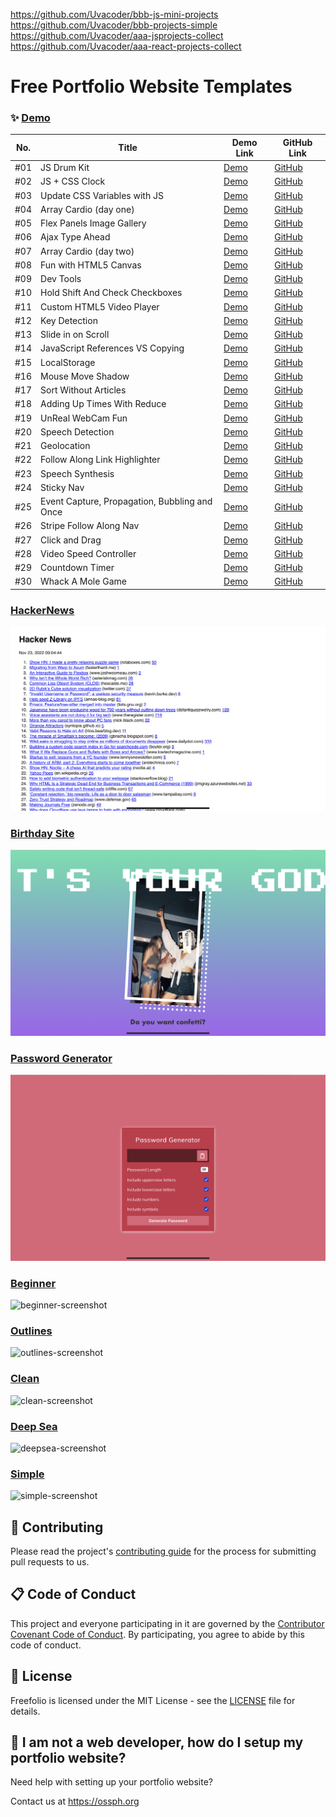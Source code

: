 https://github.com/Uvacoder/bbb-js-mini-projects
https://github.com/Uvacoder/bbb-projects-simple
https://github.com/Uvacoder/aaa-jsprojects-collect
https://github.com/Uvacoder/aaa-react-projects-collect
# Free Portfolio Website Templates

### ✨ [Demo](https://mosaif00.github.io/30-Days-JavaScript-Challenge/)

| No. | Title                                         | Demo Link                                                                                                              | GitHub Link                                                                                                                   |
| --- | --------------------------------------------- | ---------------------------------------------------------------------------------------------------------------------- | ----------------------------------------------------------------------------------------------------------------------------- |
| #01 | JS Drum Kit                                   | [Demo](https://mosaif00.github.io/30-Days-JavaScript-Challenge/01-JS-Drum-Kit/index.html)                              | [GitHub](hthttps://github.com/Uvacoder/aaa-jsprojects-collecttps://github.com/MoSaif00/30-Days-JavaScript-Challenge/tree/main/dist/01-JS-Drum-Kit)                              |
| #02 | JS + CSS Clock                                | [Demo](https://mosaif00.github.io/30-Days-JavaScript-Challenge/02-JS-CSS-Clock/index.html)                             | [GitHub](https://github.com/MoSaif00/30-Days-JavaScript-Challenge/tree/main/dist/02-JS-CSS-Clock)                             |
| #03 | Update CSS Variables with JS                  | [Demo](https://mosaif00.github.io/30-Days-JavaScript-Challenge/03-CSS-Variables/index.html)                            | [GitHub](https://github.com/MoSaif00/30-Days-JavaScript-Challenge/tree/main/dist/03-CSS-Variables)                            |
| #04 | Array Cardio (day one)                        | [Demo](https://mosaif00.github.io/30-Days-JavaScript-Challenge/04-Array-Cardio-01/index.html)                          | [GitHub](https://github.com/MoSaif00/30-Days-JavaScript-Challenge/tree/main/dist/04-Array-Cardio-01)                          |
| #05 | Flex Panels Image Gallery                     | [Demo](https://mosaif00.github.io/30-Days-JavaScript-Challenge/05-Flex-Panels-Image-Gallery)                           | [GitHub](https://github.com/MoSaif00/30-Days-JavaScript-Challenge/tree/main/dist/05-Flex-Panels-Image-Gallery)                |
| #06 | Ajax Type Ahead                               | [Demo](https://mosaif00.github.io/30-Days-JavaScript-Challenge/06-Ajax-Tyep-Ahead/index.html)                          | [GitHub](https://github.com/MoSaif00/30-Days-JavaScript-Challenge/tree/main/dist/06-Ajax-Tyep-Ahead)                          |
| #07 | Array Cardio (day two)                        | [Demo](https://mosaif00.github.io/30-Days-JavaScript-Challenge/07-Array-Cardio-02/index.html)                          | [GitHub](https://github.com/MoSaif00/30-Days-JavaScript-Challenge/tree/main/dist/07-Array-Cardio-02)                          |
| #08 | Fun with HTML5 Canvas                         | [Demo](https://mosaif00.github.io/30-Days-JavaScript-Challenge/08-Fun-With-HTML5-Canvas/index.html)                    | [GitHub](https://github.com/MoSaif00/30-Days-JavaScript-Challenge/tree/main/dist/08-Fun-With-HTML5-Canvas)                    |
| #09 | Dev Tools                                     | [Demo](https://mosaif00.github.io/30-Days-JavaScript-Challenge/09-Dev-Tools/index.html)                                | [GitHub](https://github.com/MoSaif00/30-Days-JavaScript-Challenge/tree/main/dist/09-Dev-Tools)                                |
| #10 | Hold Shift And Check Checkboxes               | [Demo](https://mosaif00.github.io/30-Days-JavaScript-Challenge/10-Hold-Shift-And-Check-Checkboxes/index.html)          | [GitHub](https://github.com/MoSaif00/30-Days-JavaScript-Challenge/tree/main/dist/10-Hold-Shift-And-Check-Checkboxes)          |
| #11 | Custom HTML5 Video Player                     | [Demo](https://mosaif00.github.io/30-Days-JavaScript-Challenge/11-HTML5-Video-Player/index.html)                       | [GitHub](https://github.com/MoSaif00/30-Days-JavaScript-Challenge/tree/main/dist/11-HTML5-Video-Player)                       |
| #12 | Key Detection                                 | [Demo](https://mosaif00.github.io/30-Days-JavaScript-Challenge/12-Key-Detection/index.html)                            | [GitHub](https://github.com/MoSaif00/30-Days-JavaScript-Challenge/tree/main/dist/12-Key-Detection)                            |
| #13 | Slide in on Scroll                            | [Demo](https://mosaif00.github.io/30-Days-JavaScript-Challenge/13-Slide-In-On-Scroll/index.html)                       | [GitHub](https://github.com/MoSaif00/30-Days-JavaScript-Challenge/tree/main/dist/13-Slide-In-On-Scroll)                       |
| #14 | JavaScript References VS Copying              | [Demo](https://mosaif00.github.io/30-Days-JavaScript-Challenge/14-JavaScript-References-Vs-Copying/index.html)         | [GitHub](https://github.com/MoSaif00/30-Days-JavaScript-Challenge/tree/main/dist/14-JavaScript-References-Vs-Copying)         |
| #15 | LocalStorage                                  | [Demo](https://mosaif00.github.io/30-Days-JavaScript-Challenge/15-LocalStorage/index.html)                             | [GitHub](https://github.com/MoSaif00/30-Days-JavaScript-Challenge/tree/main/dist/15-LocalStorage)                             |
| #16 | Mouse Move Shadow                             | [Demo](https://mosaif00.github.io/30-Days-JavaScript-Challenge/16-Mouse-Move-Shadow/index.html)                        | [GitHub](https://github.com/MoSaif00/30-Days-JavaScript-Challenge/tree/main/dist/16-Mouse-Move-Shadow)                        |
| #17 | Sort Without Articles                         | [Demo](https://mosaif00.github.io/30-Days-JavaScript-Challenge/17-Sort-Without-Articles/index.html)                    | [GitHub](https://github.com/MoSaif00/30-Days-JavaScript-Challenge/tree/main/dist/17-Sort-Without-Articles)                    |
| #18 | Adding Up Times With Reduce                   | [Demo](https://mosaif00.github.io/30-Days-JavaScript-Challenge/18-Adding-Up-Times-With-Reduce/index.html)              | [GitHub](https://github.com/MoSaif00/30-Days-JavaScript-Challenge/tree/main/dist/18-Adding-Up-Times-With-Reduce)              |
| #19 | UnReal WebCam Fun                             | [Demo](https://mosaif00.github.io/30-Days-JavaScript-Challenge/19-Unreal-WebCam-Fun/index.html)                        | [GitHub](https://github.com/MoSaif00/30-Days-JavaScript-Challenge/tree/main/dist/19-Unreal-WebCam-Fun)                        |
| #20 | Speech Detection                              | [Demo](https://mosaif00.github.io/30-Days-JavaScript-Challenge/20-Speech-Detection/index.html)                         | [GitHub](https://github.com/MoSaif00/30-Days-JavaScript-Challenge/tree/main/dist/20-Speech-Detection)                         |
| #21 | Geolocation                                   | [Demo](https://mosaif00.github.io/30-Days-JavaScript-Challenge/21-Geolocation/index.html)                              | [GitHub](https://github.com/MoSaif00/30-Days-JavaScript-Challenge/tree/main/dist/21-Geolocation)                              |
| #22 | Follow Along Link Highlighter                 | [Demo](https://mosaif00.github.io/30-Days-JavaScript-Challenge/22-Follow-Along-Link-Highlighter/index.html)            | [GitHub](https://github.com/MoSaif00/30-Days-JavaScript-Challenge/tree/main/dist/22-Follow-Along-Link-Highlighter)            |
| #23 | Speech Synthesis                              | [Demo](https://mosaif00.github.io/30-Days-JavaScript-Challenge/23-Speech-Synthesis/index.html)                         | [GitHub](https://github.com/MoSaif00/30-Days-JavaScript-Challenge/tree/main/dist/23-Speech-Synthesis)                         |
| #24 | Sticky Nav                                    | [Demo](https://mosaif00.github.io/30-Days-JavaScript-Challenge/24-Sticky-Nav/index.html)                               | [GitHub](https://github.com/MoSaif00/30-Days-JavaScript-Challenge/tree/main/dist/24-Sticky-Nav)                               |
| #25 | Event Capture, Propagation, Bubbling and Once | [Demo](https://mosaif00.github.io/30-Days-JavaScript-Challenge/25-EventCapture-Propagation-BubblingAndOnce/index.html) | [GitHub](https://github.com/MoSaif00/30-Days-JavaScript-Challenge/tree/main/dist/25-EventCapture-Propagation-BubblingAndOnce) |
| #26 | Stripe Follow Along Nav                       | [Demo](https://mosaif00.github.io/30-Days-JavaScript-Challenge/26-Stripe-Follow-Along-Nav/index.html)                  | [GitHub](https://github.com/MoSaif00/30-Days-JavaScript-Challenge/tree/main/dist/26-Stripe-Follow-Along-Nav)                  |
| #27 | Click and Drag                                | [Demo](https://mosaif00.github.io/30-Days-JavaScript-Challenge/27-Click-And-Drag/index.html)                           | [GitHub](https://github.com/MoSaif00/30-Days-JavaScript-Challenge/tree/main/dist/27-Click-And-Drag)                           |
| #28 | Video Speed Controller                        | [Demo](https://mosaif00.github.io/30-Days-JavaScript-Challenge/28-Video-Speed-Controller/index.html)                   | [GitHub](https://github.com/MoSaif00/30-Days-JavaScript-Challenge/tree/main/dist/28-Video-Speed-Controller)                   |
| #29 | Countdown Timer                               | [Demo](https://mosaif00.github.io/30-Days-JavaScript-Challenge/29-Countdown-Timer/index.html)                          | [GitHub](https://github.com/MoSaif00/30-Days-JavaScript-Challenge/tree/main/dist/29-Countdown-Timer)                          |
| #30 | Whack A Mole Game                             | [Demo](https://mosaif00.github.io/30-Days-JavaScript-Challenge/30-Whack-A-Mole-Game/index.html)                        | [GitHub](https://github.com/MoSaif00/30-Days-JavaScript-Challenge/tree/main/dist/30-Whack-A-Mole-Game)                        |



<h3><a href="https://uvacoder.github.io/simple-projects/simple-hn">HackerNews</a></h3>
<img src="./images/screenshot-hn.png" alt="hackernews-screenshot"/>

<h3><a href="https://uvacoder.github.io/simple-projects/simple-birthday-site">Birthday Site</a></h3>
<img src="./images/screenshot-bday-site.png" alt="bday-site-screenshot"/>

<h3><a href="https://uvacoder.github.io/simple-projects/simple-password-generator">Password Generator</a></h3>
<img src="./images/screenshot-password-generator.png" alt="password-generator-screenshot"/>
  
<h3><a href="https://ossphilippines.github.io/freefolio/beginner">Beginner</a></h3>
<img src="./images/beginner.png" alt="beginner-screenshot"/>

<h3><a href="https://ossphilippines.github.io/freefolio/outlines">Outlines</a></h3>
<img src="./images/outlines.png" alt="outlines-screenshot"/>

<h3><a href="https://ossphilippines.github.io/freefolio/clean">Clean</a></h3>
<img src="./images/clean.png" alt="clean-screenshot"/>

<h3><a href="https://ossphilippines.github.io/freefolio/deepsea">Deep Sea</a></h3>
<img src="./images/deepsea.png" alt="deepsea-screenshot"/>

<h3><a href="https://ossphilippines.github.io/freefolio/simple">Simple</a></h3>
<img src="./images/simple.PNG" alt="simple-screenshot"/>

## 🎯 Contributing

Please read the project's [contributing guide](./CONTRIBUTING.md) for the process for submitting pull requests to us.

## 📋 Code of Conduct
This project and everyone participating in it are governed by the [Contributor Covenant Code of Conduct](./CODE_OF_CONDUCT.md). By participating, you agree to abide by this code of conduct.

## 📃 License

Freefolio is licensed under the MIT License - see the [LICENSE](LICENSE) file for details.

## 🤔 I am not a web developer, how do I setup my portfolio website?

Need help with setting up your portfolio website?

Contact us at https://ossph.org
